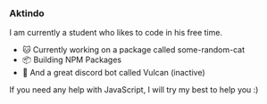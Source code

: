 ### Aktindo
I am currently a student who likes to code in his free time. 

- 🐱 Currently working on a package called some-random-cat
- 📦 Building NPM Packages
- 🤖 And a great discord bot called Vulcan (inactive)

If you need any help with JavaScript, I will try my best to help you :)

<!--
**Aktindo/Aktindo** is a ✨ _special_ ✨ repository because its `README.md` (this file) appears on your GitHub profile.

Here are some ideas to get you started:

- 🔭 I’m currently working on ...
- 🌱 I’m currently learning ...
- 👯 I’m looking to collaborate on ...
- 🤔 I’m looking for help with ...
- 💬 Ask me about ...
- 📫 How to reach me: ...
- 😄 Pronouns: ...
- ⚡ Fun fact: ...
-->
